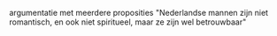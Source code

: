 argumentatie met meerdere proposities
"Nederlandse mannen zijn niet romantisch, en ook niet spiritueel, maar ze zijn wel betrouwbaar"

